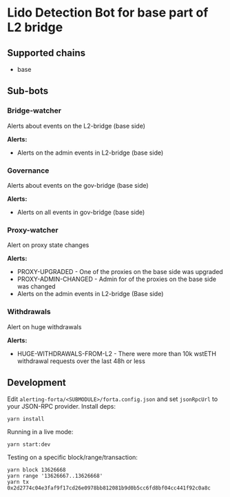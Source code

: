 # Lido Detection Bot for base part of L2 bridge

## Supported chains

- base

## Sub-bots

### Bridge-watcher

Alerts about events on the L2-bridge (base side)

**Alerts:**

- Alerts on the admin events in L2-bridge (base side)

### Governance

Alerts about events on the gov-bridge (base side)

**Alerts:**

- Alerts on all events in gov-bridge (base side)

### Proxy-watcher

Alert on proxy state changes

**Alerts:**

- PROXY-UPGRADED - One of the proxies on the base side was upgraded
- PROXY-ADMIN-CHANGED - Admin for of the proxies on the base side was changed
- Alerts on the admin events in L2-bridge (Base side)

### Withdrawals

Alert on huge withdrawals

**Alerts:**

- HUGE-WITHDRAWALS-FROM-L2 - There were more than 10k wstETH withdrawal requests over the last 48h or less

## Development

Edit `alerting-forta/<SUBMODULE>/forta.config.json` and set `jsonRpcUrl` to your JSON-RPC provider. Install deps:

```
yarn install
```

Running in a live mode:

```
yarn start:dev
```

Testing on a specific block/range/transaction:

```
yarn block 13626668
yarn range '13626667..13626668'
yarn tx 0x2d2774c04e3faf9f17cd26e0978bb812081b9d0b5cc6fd8bf04cc441f92c0a8c
```
